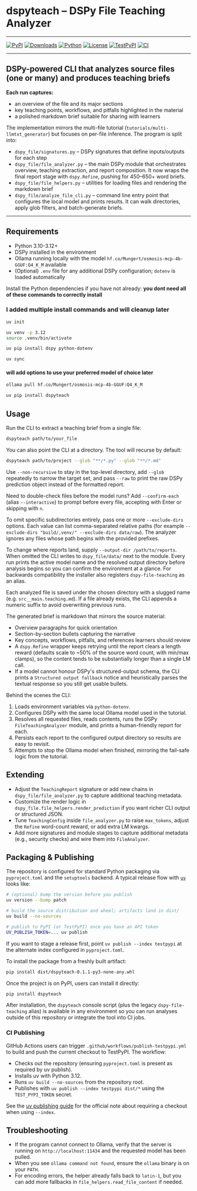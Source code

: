 # dspyteach – DSPy File Teaching Analyzer

---

[![PyPI](https://img.shields.io/pypi/v/dspyteach.svg?include_prereleases&cacheSeconds=60&t=1)](https://pypi.org/project/dspyteach/)
[![Downloads](https://img.shields.io/pypi/dm/dspyteach.svg?cacheSeconds=300)](https://pypi.org/project/dspyteach/)
[![Python](https://img.shields.io/pypi/pyversions/dspyteach.svg?cacheSeconds=300)](https://pypi.org/project/dspyteach/)
[![License](https://img.shields.io/pypi/l/dspyteach.svg?cacheSeconds=300)](LICENSE)
[![TestPyPI](https://img.shields.io/badge/TestPyPI-dspyteach-informational?cacheSeconds=300)](https://test.pypi.org/project/dspyteach/)
[![CI](https://github.com/AcidicSoil/dspy-file/actions/workflows/release.yml/badge.svg)](…)

---

## DSPy-powered CLI that analyzes source files (one or many) and produces teaching briefs

**Each run captures:**

- an overview of the file and its major sections
- key teaching points, workflows, and pitfalls highlighted in the material
- a polished markdown brief suitable for sharing with learners

The implementation mirrors the multi-file tutorial (`tutorials/multi-llmtxt_generator`) but focuses on per-file inference. The program is split into:

- `dspy_file/signatures.py` – DSPy signatures that define inputs/outputs for each step
- `dspy_file/file_analyzer.py` – the main DSPy module that orchestrates overview, teaching extraction, and report composition. It now wraps the final report stage with `dspy.Refine`, pushing for 450–650+ word briefs.
- `dspy_file/file_helpers.py` – utilities for loading files and rendering the markdown brief
- `dspy_file/analyze_file_cli.py` – command line entry point that configures the local model and prints results. It can walk directories, apply glob filters, and batch-generate briefs.

---

## Requirements

- Python 3.10-3.12+
- DSPy installed in the environment
- Ollama running locally with the model `hf.co/Mungert/osmosis-mcp-4b-GGUF:Q4_K_M` available
- (Optional) `.env` file for any additional DSPy configuration; `dotenv` is loaded automatically

Install the Python dependencies if you have not already:
**you dont need all of these commands to correctly install**

### I added multiple install commands and will cleanup later

```bash
uv init

uv venv -p 3.12
source .venv/bin/activate
```

```bash
uv pip install dspy python-dotenv
```

```bash
uv sync
```

#### will add options to use your preferred model of choice later

```bash
ollama pull hf.co/Mungert/osmosis-mcp-4b-GGUF:Q4_K_M
```

```bash
uv pip install dspyteach
```

## Usage

Run the CLI to extract a teaching brief from a single file:

```bash
dspyteach path/to/your_file
```

You can also point the CLI at a directory. The tool will recurse by default:

```bash
dspyteach path/to/project --glob "**/*.py" --glob "**/*.md"
```

Use `--non-recursive` to stay in the top-level directory, add `--glob` repeatedly to narrow the target set, and pass `--raw` to print the raw DSPy prediction object instead of the formatted report.

Need to double-check files before the model runs? Add `--confirm-each` (alias `--interactive`) to prompt before every file, accepting with Enter or skipping with `n`.

To omit specific subdirectories entirely, pass one or more `--exclude-dirs` options. Each value can list comma-separated relative paths (for example `--exclude-dirs "build/,venv/" --exclude-dirs data/raw`). The analyzer ignores any files whose path begins with the provided prefixes.

To change where reports land, supply `--output-dir /path/to/reports`. When omitted the CLI writes to `dspy_file/data/` next to the module. Every run prints the active model name and the resolved output directory before analysis begins so you can confirm the environment at a glance. For backwards compatibility the installer also registers `dspy-file-teaching` as an alias.

Each analyzed file is saved under the chosen directory with a slugged name (e.g. `src__main.teaching.md`). If a file already exists, the CLI appends a numeric suffix to avoid overwriting previous runs.

The generated brief is markdown that mirrors the source material:

- Overview paragraphs for quick orientation
- Section-by-section bullets capturing the narrative
- Key concepts, workflows, pitfalls, and references learners should review
- A `dspy.Refine` wrapper keeps retrying until the report clears a length reward (defaults scale to ~50% of the source word count, with min/max clamps), so the content tends to be substantially longer than a single LM call.
- If a model cannot honour DSPy's structured-output schema, the CLI prints a `Structured output fallback` notice and heuristically parses the textual response so you still get usable bullets.

Behind the scenes the CLI:

1. Loads environment variables via `python-dotenv`.
2. Configures DSPy with the same local Ollama model used in the tutorial.
3. Resolves all requested files, reads contents, runs the DSPy `FileTeachingAnalyzer` module, and prints a human-friendly report for each.
4. Persists each report to the configured output directory so results are easy to revisit.
5. Attempts to stop the Ollama model when finished, mirroring the fail-safe logic from the tutorial.

## Extending

- Adjust the `TeachingReport` signature or add new chains in `dspy_file/file_analyzer.py` to capture additional teaching metadata.
- Customize the render logic in `dspy_file.file_helpers.render_prediction` if you want richer CLI output or structured JSON.
- Tune `TeachingConfig` inside `file_analyzer.py` to raise `max_tokens`, adjust the `Refine` word-count reward, or add extra LM kwargs.
- Add more signatures and module stages to capture additional metadata (e.g., security checks) and wire them into `FileAnalyzer`.

## Packaging & Publishing

The repository is configured for standard Python packaging via `pyproject.toml` and the `setuptools` backend. A typical release flow with [`uv`](https://docs.astral.sh/uv/guides/package/) looks like:

```bash
# (optional) bump the version before you publish
uv version --bump patch

# build the source distribution and wheel; artifacts land in dist/
uv build --no-sources

# publish to PyPI (or TestPyPI) once you have an API token
UV_PUBLISH_TOKEN=... uv publish
```

If you want to stage a release first, point `uv publish --index testpypi` at the alternate index configured in `pyproject.toml`.

To install the package from a freshly built artifact:

```bash
pip install dist/dspyteach-0.1.1-py3-none-any.whl
```

Once the project is on PyPI, users can install it directly:

```bash
pip install dspyteach
```

After installation, the `dspyteach` console script (plus the legacy `dspy-file-teaching` alias) is available in any environment so you can run analyses outside of this repository or integrate the tool into CI jobs.

### CI Publishing

GitHub Actions users can trigger `.github/workflows/publish-testpypi.yml` to build and push the current checkout to TestPyPI. The workflow:

- Checks out the repository (ensuring `pyproject.toml` is present as required by uv publish).
- Installs uv with Python 3.12.
 - Runs `uv build --no-sources` from the repository root.
- Publishes with `uv publish --index testpypi dist/*` using the `TEST_PYPI_TOKEN` secret.

See the [uv publishing guide](https://docs.astral.sh/uv/guides/package/#publishing-your-package) for the official note about requiring a checkout when using `--index`.

## Troubleshooting

- If the program cannot connect to Ollama, verify that the server is running on `http://localhost:11434` and the requested model has been pulled.
- When you see `ollama command not found`, ensure the `ollama` binary is on your `PATH`.
- For encoding errors, the helper already falls back to `latin-1`, but you can add more fallbacks in `file_helpers.read_file_content` if needed.
